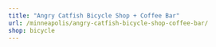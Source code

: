 ```yaml
---
title: "Angry Catfish Bicycle Shop + Coffee Bar"
url: /minneapolis/angry-catfish-bicycle-shop-coffee-bar/
shop: bicycle
---
```

